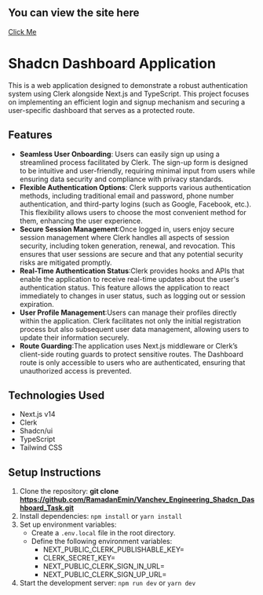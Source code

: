 ## You can view the site here
[Click Me](https://vanchev-engineering-shadcn-dashboard-task.vercel.app/)

# Shadcn Dashboard Application

This is a web application designed to demonstrate a robust authentication system using Clerk alongside Next.js and TypeScript. This project focuses on implementing an efficient login and signup mechanism and securing a user-specific dashboard that serves as a protected route.

## Features

- **Seamless User Onboarding**: Users can easily sign up using a streamlined process facilitated by Clerk. The sign-up form is designed to be intuitive and user-friendly, requiring minimal input from users while ensuring data security and compliance with privacy standards.
- **Flexible Authentication Options**: Clerk supports various authentication methods, including traditional email and password, phone number authentication, and third-party logins (such as Google, Facebook, etc.). This flexibility allows users to choose the most convenient method for them, enhancing the user experience.
- **Secure Session Management**:Once logged in, users enjoy secure session management where Clerk handles all aspects of session security, including token generation, renewal, and revocation. This ensures that user sessions are secure and that any potential security risks are mitigated promptly.
- **Real-Time Authentication Status**:Clerk provides hooks and APIs that enable the application to receive real-time updates about the user's authentication status. This feature allows the application to react immediately to changes in user status, such as logging out or session expiration.
- **User Profile Management**:Users can manage their profiles directly within the application. Clerk facilitates not only the initial registration process but also subsequent user data management, allowing users to update their information securely.
- **Route Guarding**:The application uses Next.js middleware or Clerk’s client-side routing guards to protect sensitive routes. The Dashboard route is only accessible to users who are authenticated, ensuring that unauthorized access is prevented.

## Technologies Used

- Next.js v14
- Clerk
- Shadcn/ui
- TypeScript
- Tailwind CSS

## Setup Instructions

1. Clone the repository: **git clone https://github.com/RamadanEmin/Vanchev_Engineering_Shadcn_Dashboard_Task.git**
2. Install dependencies: `npm install` or `yarn install`
3. Set up environment variables:
   - Create a `.env.local` file in the root directory.
   - Define the following environment variables:
     - NEXT_PUBLIC_CLERK_PUBLISHABLE_KEY=
     - CLERK_SECRET_KEY=
     - NEXT_PUBLIC_CLERK_SIGN_IN_URL=
     - NEXT_PUBLIC_CLERK_SIGN_UP_URL=
4. Start the development server: `npm run dev` or `yarn dev`
